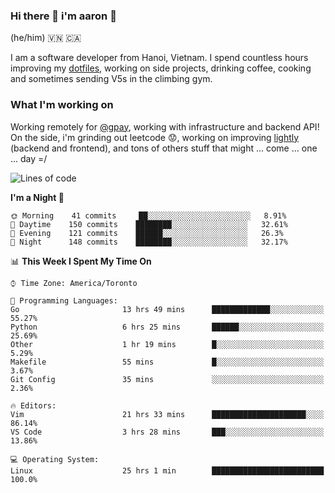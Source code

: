 ### Hi there 👋 i'm aaron :wolf:
(he/him) 🇻🇳 🇨🇦

I am a software developer from Hanoi, Vietnam. I spend countless hours improving my [dotfiles](https://github.com/aarnphm/dotfiles), working on side projects, drinking coffee, cooking and sometimes sending V5s in the climbing gym.

### What I'm working on
Working remotely for [@gpay](http://gpay.vn/en/home_en/), working with infrastructure and backend API! On the side, i'm grinding out leetcode :worried:, working on improving [lightly](https://github.com/aarnphm/lightly-ocr) (backend and frontend), and tons of others stuff that might ... come ... one ... day =/



<!--START_SECTION:waka-->
![Lines of code](https://img.shields.io/badge/From%20Hello%20World%20I%27ve%20Written-19.3%20million%20lines%20of%20code-blue)

**I'm a Night 🦉** 

```text
🌞 Morning    41 commits     ██░░░░░░░░░░░░░░░░░░░░░░░   8.91% 
🌆 Daytime    150 commits    ████████░░░░░░░░░░░░░░░░░   32.61% 
🌃 Evening    121 commits    ██████░░░░░░░░░░░░░░░░░░░   26.3% 
🌙 Night      148 commits    ████████░░░░░░░░░░░░░░░░░   32.17%

```


📊 **This Week I Spent My Time On** 

```text
⌚︎ Time Zone: America/Toronto

💬 Programming Languages: 
Go                       13 hrs 49 mins      █████████████░░░░░░░░░░░░   55.27% 
Python                   6 hrs 25 mins       ██████░░░░░░░░░░░░░░░░░░░   25.69% 
Other                    1 hr 19 mins        █░░░░░░░░░░░░░░░░░░░░░░░░   5.29% 
Makefile                 55 mins             █░░░░░░░░░░░░░░░░░░░░░░░░   3.67% 
Git Config               35 mins             ░░░░░░░░░░░░░░░░░░░░░░░░░   2.36%

🔥 Editors: 
Vim                      21 hrs 33 mins      █████████████████████░░░░   86.14% 
VS Code                  3 hrs 28 mins       ███░░░░░░░░░░░░░░░░░░░░░░   13.86%

💻 Operating System: 
Linux                    25 hrs 1 min        █████████████████████████   100.0%

```


<!--END_SECTION:waka-->
<!--
**aarnphm/aarnphm** is a ✨ _special_ ✨ repository because its `README.md` (this file) appears on your GitHub profile.

Here are some ideas to get you started:

- 🔭 I’m currently working on ...
- 🌱 I’m currently learning ...
- 👯 I’m looking to collaborate on ...
- 🤔 I’m looking for help with ...
- 💬 Ask me about ...
- 📫 How to reach me: ...
- 😄 Pronouns: ...
- ⚡ Fun fact: ...
-->
